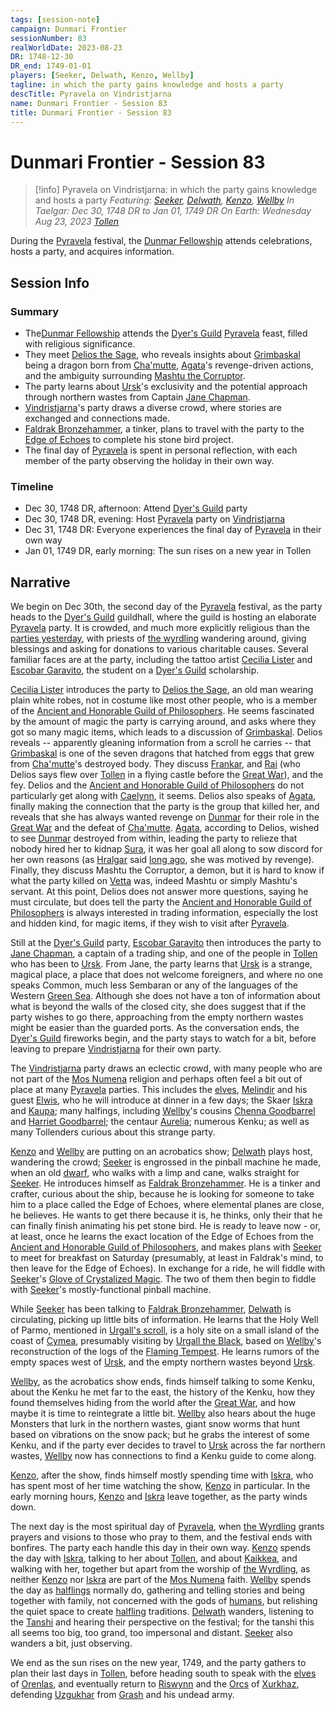 ```yaml
---
tags: [session-note]
campaign: Dunmari Frontier
sessionNumber: 83
realWorldDate: 2023-08-23
DR: 1748-12-30
DR_end: 1749-01-01
players: [Seeker, Delwath, Kenzo, Wellby]
tagline: in which the party gains knowledge and hosts a party
descTitle: Pyravela on Vindristjarna
name: Dunmari Frontier - Session 83
title: Dunmari Frontier - Session 83
---
```

# Dunmari Frontier - Session 83

>[!info] Pyravela on Vindristjarna: in which the party gains knowledge and hosts a party
> *Featuring: [Seeker](<../../../people/pcs/dunmar-fellowship/seeker.md>), [Delwath](<../../../people/pcs/dunmar-fellowship/delwath.md>), [Kenzo](<../../../people/pcs/dunmar-fellowship/kenzo.md>), [Wellby](<../../../people/pcs/dunmar-fellowship/wellby.md>)*
> *In Taelgar: Dec 30, 1748 DR to Jan 01, 1749 DR*
> *On Earth: Wednesday Aug 23, 2023*
> *[Tollen](<../../../gazetteer/western-green-sea/tollen/tollen.md>)*

During the [Pyravela](<../../../time/holidays-and-festivals/pyravela.md>) festival, the [Dunmar Fellowship](<../../../people/pcs/dunmar-fellowship/dunmar-fellowship.md>) attends celebrations, hosts a party, and acquires information.

## Session Info
### Summary
- The[Dunmar Fellowship](<../../../people/pcs/dunmar-fellowship/dunmar-fellowship.md>) attends the [Dyer's Guild](<../../../groups/tollen-guilds/dyer-s-guild.md>) [Pyravela](<../../../time/holidays-and-festivals/pyravela.md>) feast, filled with religious significance.
- They meet [Delios the Sage](<../../../people/tollenders/delios-the-sage.md>), who reveals insights about [Grimbaskal](<../../../people/other-nonhumans/mezzar.md>) being a dragon born from [Cha'mutte](<../../../people/extraplanar-powers/cha-mutte.md>), [Agata](<../../../people/fey/agata.md>)'s revenge-driven actions, and the ambiguity surrounding [Mashtu the Corruptor](<../../../people/extraplanar-powers/mashtu-the-corruptor.md>). 
- The party learns about [Ursk](<../../../gazetteer/northern-green-sea/ursk.md>)'s exclusivity and the potential approach through northern wastes from Captain [Jane Chapman](<../../../people/tollenders/jane-chapman.md>).
- [Vindristjarna](<../../../things/ships/vindristjarna.md>)'s party draws a diverse crowd, where stories are exchanged and connections made.
- [Faldrak Bronzehammer](<../../../people/dwarves/faldrak-bronzehammer.md>), a tinker, plans to travel with the party to the [Edge of Echoes](<../../../gazetteer/western-green-sea/cymea/edge-of-echoes.md>) to complete his stone bird project.
- The final day of [Pyravela](<../../../time/holidays-and-festivals/pyravela.md>) is spent in personal reflection, with each member of the party observing the holiday in their own way.

### Timeline
- Dec 30, 1748 DR, afternoon: Attend [Dyer's Guild](<../../../groups/tollen-guilds/dyer-s-guild.md>) party
- Dec 30, 1748 DR, evening: Host [Pyravela](<../../../time/holidays-and-festivals/pyravela.md>) party on [Vindristjarna](<../../../things/ships/vindristjarna.md>)
- Dec 31, 1748 DR: Everyone experiences the final day of [Pyravela](<../../../time/holidays-and-festivals/pyravela.md>) in their own way
- Jan 01, 1749 DR, early morning: The sun rises on a new year in Tollen

## Narrative
We begin on Dec 30th, the second day of the [Pyravela](<../../../time/holidays-and-festivals/pyravela.md>) festival, as the party heads to the [Dyer's Guild](<../../../groups/tollen-guilds/dyer-s-guild.md>) guildhall, where the guild is hosting an elaborate [Pyravela](<../../../time/holidays-and-festivals/pyravela.md>) party. It is crowded, and much more explicitly religious than the [parties yesterday](<./session-82-dufr.md>), with priests of [the wyrdling](<../../../cosmology/gods/incorporeal-gods/mos-numena-pantheon/the-wyrdling.md>) wandering around, giving blessings and asking for donations to various charitable causes. Several familiar faces are at the party, including the tattoo artist [Cecilia Lister](<../../../people/tollenders/cecilia-lister.md>) and [Escobar Garavito](<../../../people/tollenders/escobar-garavito.md>), the student on a [Dyer's Guild](<../../../groups/tollen-guilds/dyer-s-guild.md>) scholarship. 

[Cecilia Lister](<../../../people/tollenders/cecilia-lister.md>) introduces the party to [Delios the Sage](<../../../people/tollenders/delios-the-sage.md>), an old man wearing plain white robes, not in costume like most other people, who is a member of the [Ancient and Honorable Guild of Philosophers](<../../../groups/tollen-guilds/ancient-and-honorable-guild-of-philosophers.md>). He seems fascinated by the amount of magic the party is carrying around, and asks where they got so many magic items, which leads to a discussion of [Grimbaskal](<../../../people/other-nonhumans/mezzar.md>). Delios reveals -- apparently gleaning information from a scroll he carries -- that [Grimbaskal](<../../../people/other-nonhumans/mezzar.md>) is one of the seven dragons that hatched from eggs that grew from [Cha'mutte](<../../../people/extraplanar-powers/cha-mutte.md>)'s destroyed body. They discuss [Frankar](<../../../people/dwarves/frankar.md>), and [Rai](<../../../people/pcs/great-war/rai.md>) (who Delios says flew over [Tollen](<../../../gazetteer/western-green-sea/tollen/tollen.md>) in a flying castle before the [Great War](<../../../events/1500s/great-war.md>)), and the fey. Delios and the [Ancient and Honorable Guild of Philosophers](<../../../groups/tollen-guilds/ancient-and-honorable-guild-of-philosophers.md>) do not particularly get along with [Caelynn](<../../../people/fey/caelynn.md>), it seems. Delios also speaks of [Agata](<../../../people/fey/agata.md>), finally making the connection that the party is the group that killed her, and reveals that she has always wanted revenge on [Dunmar](<../../../gazetteer/greater-dunmar/realms/dunmar/dunmar.md>) for their role in the [Great War](<../../../events/1500s/great-war.md>) and the defeat of [Cha'mutte](<../../../people/extraplanar-powers/cha-mutte.md>). [Agata](<../../../people/fey/agata.md>), according to Delios, wished to see [Dunmar](<../../../gazetteer/greater-dunmar/realms/dunmar/dunmar.md>) destroyed from within, leading the party to relieze that nobody hired her to kidnap [Sura](<../../../people/dunmari/sura.md>), it was her goal all along to sow discord for her own reasons (as [Hralgar](<../../../people/giants/hralgar.md>) said [long ago](<./session-14-dufr.md>), she was motived by revenge). Finally, they discuss Mashtu the Corruptor, a demon, but it is hard to know if what the party killed on [Vetta](<../../../gazetteer/western-green-sea/skaerhem/vetta.md>) was, indeed Mashtu or simply Mashtu's servant. At this point, Delios does not answer more questions, saying he must circulate, but does tell the party the [Ancient and Honorable Guild of Philosophers](<../../../groups/tollen-guilds/ancient-and-honorable-guild-of-philosophers.md>) is always interested in trading information, especially the lost and hidden kind, for magic items, if they wish to visit after [Pyravela](<../../../time/holidays-and-festivals/pyravela.md>). 

Still at the [Dyer's Guild](<../../../groups/tollen-guilds/dyer-s-guild.md>) party, [Escobar Garavito](<../../../people/tollenders/escobar-garavito.md>) then introduces the party to [Jane Chapman](<../../../people/tollenders/jane-chapman.md>), a captain of a trading ship, and one of the people in [Tollen](<../../../gazetteer/western-green-sea/tollen/tollen.md>) who has been to [Ursk](<../../../gazetteer/northern-green-sea/ursk.md>). From Jane, the party learns that [Ursk](<../../../gazetteer/northern-green-sea/ursk.md>) is a strange, magical place, a place that does not welcome foreigners, and where no one speaks Common, much less Sembaran or any of the languages of the Western [Green Sea](<../../../gazetteer/green-sea.md>). Although she does not have a ton of information about what is beyond the walls of the closed city, she does suggest that if the party wishes to go there, approaching from the empty northern wastes might be easier than the guarded ports. As the conversation ends, the [Dyer's Guild](<../../../groups/tollen-guilds/dyer-s-guild.md>) fireworks begin, and the party stays to watch for a bit, before leaving to prepare [Vindristjarna](<../../../things/ships/vindristjarna.md>) for their own party. 

The [Vindristjarna](<../../../things/ships/vindristjarna.md>) party draws an eclectic crowd, with many people who are not part of the [Mos Numena](<../../../cosmology/religions/mos-numena/mos-numena.md>) religion and perhaps often feel a bit out of place at many [Pyravela](<../../../time/holidays-and-festivals/pyravela.md>) parties. This includes the [elves](<../../../species/children-of-the-embodied-gods/elves/elves.md>), [Melindir](<../../../people/elves/melindir.md>) and his guest [Elwis](<../../../people/elves/elwis.md>), who he will introduce at dinner in a few days; the Skaer [Iskra](<../../../people/skaer/iskra.md>) and [Kaupa](<../../../people/skaer/kaupa.md>); many halfings, including [Wellby](<../../../people/pcs/dunmar-fellowship/wellby.md>)'s cousins [Chenna Goodbarrel](<../../../people/halflings/chenna-goodbarrel.md>) and [Harriet Goodbarrel](<../../../people/halflings/harriet-goodbarrel.md>); the centaur [Aurelia](<../../../people/other-nonhumans/aurelia.md>); numerous Kenku; as well as many Tollenders curious about this strange party. 

[Kenzo](<../../../people/pcs/dunmar-fellowship/kenzo.md>) and [Wellby](<../../../people/pcs/dunmar-fellowship/wellby.md>) are putting on an acrobatics show; [Delwath](<../../../people/pcs/dunmar-fellowship/delwath.md>) plays host, wandering the crowd;  [Seeker](<../../../people/pcs/dunmar-fellowship/seeker.md>) is engrossed in the pinball machine he made, when an old [dwarf](<../../../species/children-of-the-embodied-gods/dwarves/dwarves.md>), who walks with a limp and cane, walks straight for [Seeker](<../../../people/pcs/dunmar-fellowship/seeker.md>). He introduces himself as [Faldrak Bronzehammer](<../../../people/dwarves/faldrak-bronzehammer.md>). He is a tinker and crafter, curious about the ship, because he is looking for someone to take him to a place called the Edge of Echoes, where elemental planes are close, he believes. He wants to get there because it is, he thinks, only their that he can finally finish animating his pet stone bird. He is ready to leave now - or, at least, once he learns the exact location of the Edge of Echoes from the [Ancient and Honorable Guild of Philosophers](<../../../groups/tollen-guilds/ancient-and-honorable-guild-of-philosophers.md>), and makes plans with [Seeker](<../../../people/pcs/dunmar-fellowship/seeker.md>) to meet for breakfast on Saturday (presumably, at least in Faldrak's mind, to then leave for the Edge of Echoes). In exchange for a ride, he will fiddle with [Seeker](<../../../people/pcs/dunmar-fellowship/seeker.md>)'s [Glove of Crystalized Magic](<../treasure/treasure-from-solo-adventures/glove-of-crystalized-magic.md>). The two of them then begin to fiddle with [Seeker](<../../../people/pcs/dunmar-fellowship/seeker.md>)'s mostly-functional pinball machine.

While [Seeker](<../../../people/pcs/dunmar-fellowship/seeker.md>) has been talking to [Faldrak Bronzehammer](<../../../people/dwarves/faldrak-bronzehammer.md>), [Delwath](<../../../people/pcs/dunmar-fellowship/delwath.md>) is circulating, picking up little bits of information. He learns that the Holy Well of Parmo, mentioned in [Urgall's scroll](<../treasure/treasure-from-green-sea-travels/urgall-s-scroll.md>), is a holy site on a small island of the coast of [Cymea](<../../../gazetteer/western-green-sea/cymea/cymea.md>), presumably visiting by [Urgall the Black](<../../../people/skaer/urgall-the-black.md>), based on [Wellby](<../../../people/pcs/dunmar-fellowship/wellby.md>)'s reconstruction of the logs of the [Flaming Tempest](<../../../things/ships/flaming-tempest.md>). He learns rumors of the empty spaces west of [Ursk](<../../../gazetteer/northern-green-sea/ursk.md>), and the empty northern wastes beyond [Ursk](<../../../gazetteer/northern-green-sea/ursk.md>).

[Wellby](<../../../people/pcs/dunmar-fellowship/wellby.md>), as the acrobatics show ends, finds himself talking to some Kenku, about the Kenku he met far to the east, the history of the Kenku, how they found themselves hiding from the world after the [Great War](<../../../events/1500s/great-war.md>), and how maybe it is time to reintegrate a little bit. [Wellby](<../../../people/pcs/dunmar-fellowship/wellby.md>) also hears about the huge Monsters that lurk in the northern wastes, giant snow worms that hunt based on vibrations on the snow pack; but he grabs the interest of some Kenku, and if the party ever decides to travel to [Ursk](<../../../gazetteer/northern-green-sea/ursk.md>) across the far northern wastes, [Wellby](<../../../people/pcs/dunmar-fellowship/wellby.md>) now has connections to find a Kenku guide to come along. 

[Kenzo](<../../../people/pcs/dunmar-fellowship/kenzo.md>), after the show, finds himself mostly spending time with [Iskra](<../../../people/skaer/iskra.md>), who has spent most of her time watching the show, [Kenzo](<../../../people/pcs/dunmar-fellowship/kenzo.md>) in particular. In the early morning hours, [Kenzo](<../../../people/pcs/dunmar-fellowship/kenzo.md>) and [Iskra](<../../../people/skaer/iskra.md>) leave together, as the party winds down. 

The next day is the most spiritual day of [Pyravela](<../../../time/holidays-and-festivals/pyravela.md>), when [the Wyrdling](<../../../cosmology/gods/incorporeal-gods/mos-numena-pantheon/the-wyrdling.md>) grants prayers and visions to those who pray to them, and the festival ends with bonfires. The party each handle this day in their own way. [Kenzo](<../../../people/pcs/dunmar-fellowship/kenzo.md>) spends the day with [Iskra](<../../../people/skaer/iskra.md>), talking to her about [Tollen](<../../../gazetteer/western-green-sea/tollen/tollen.md>), and about [Kaikkea](<../../../cosmology/gods/incorporeal-gods/kaikkea.md>), and walking with her, together but apart from the worship of [the Wyrdling](<../../../cosmology/gods/incorporeal-gods/mos-numena-pantheon/the-wyrdling.md>), as neither [Kenzo](<../../../people/pcs/dunmar-fellowship/kenzo.md>) nor [Iskra](<../../../people/skaer/iskra.md>) are part of the [Mos Numena](<../../../cosmology/religions/mos-numena/mos-numena.md>) faith. [Wellby](<../../../people/pcs/dunmar-fellowship/wellby.md>) spends the day as [halflings](<../../../species/children-of-the-embodied-gods/halflings/halflings.md>) normally do, gathering and telling stories and being together with family, not concerned with the gods of [humans](<../../../species/humans/humans.md>), but relishing the quiet space to create [halfling](<../../../species/children-of-the-embodied-gods/halflings/halflings.md>) traditions. [Delwath](<../../../people/pcs/dunmar-fellowship/delwath.md>) wanders, listening to the [Tanshi](<../../../cosmology/gods/tanshi/tanshi.md>) and hearing their perspective on the festival; for the tanshi this all seems too big, too grand, too impersonal and distant. [Seeker](<../../../people/pcs/dunmar-fellowship/seeker.md>) also wanders a bit, just observing.

We end as the sun rises on the new year, 1749, and the party gathers to plan their last days in [Tollen](<../../../gazetteer/western-green-sea/tollen/tollen.md>), before heading south to speak with the [elves](<../../../species/children-of-the-embodied-gods/elves/elves.md>) of [Orenlas](<../../../gazetteer/istaros-watershed/orenlas/orenlas.md>), and eventually return to [Riswynn](<../../../people/pcs/dunmar-fellowship/riswynn.md>) and the [Orcs](<../../../species/children-of-the-embodied-gods/orcs/orcs.md>) of [Xurkhaz](<../../../gazetteer/istaros-watershed/xurkhaz/xurkhaz.md>), defending [Uzgukhar](<../../../gazetteer/istaros-watershed/xurkhaz/uzgukhar.md>) from [Grash](<../../../people/other-nonhumans/grash.md>) and his undead army. 

